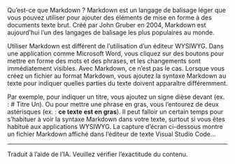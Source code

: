 Qu’est-ce que Markdown ?
Markdown est un langage de balisage léger que vous pouvez utiliser pour ajouter des éléments de mise en forme à des documents texte brut. Créé par John Gruber en 2004, Markdown est aujourd’hui l’un des langages de balisage les plus populaires au monde.

Utiliser Markdown est différent de l’utilisation d’un éditeur WYSIWYG. Dans une application comme Microsoft Word, vous cliquez sur des boutons pour mettre en forme des mots et des phrases, et les changements sont immédiatement visibles. Avec Markdown, ce n’est pas le cas. Lorsque vous créez un fichier au format Markdown, vous ajoutez la syntaxe Markdown au texte pour indiquer quelles parties du texte doivent apparaître différemment.

Par exemple, pour indiquer un titre, vous ajoutez un signe dièse devant (ex. : # Titre Un). Ou pour mettre une phrase en gras, vous l’entourez de deux astérisques (ex. : **ce texte est en gras**). Il peut falloir un certain temps pour s’habituer à voir la syntaxe Markdown dans votre texte, surtout si vous êtes habitué aux applications WYSIWYG. La capture d’écran ci-dessous montre un fichier Markdown affiché dans l’éditeur de texte Visual Studio Code…

<hr />

Traduit à l’aide de l’IA. Veuillez vérifier l’exactitude du contenu.
